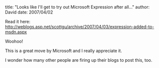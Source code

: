 
title: "Looks like I'll get to try out Microsoft Expression after all..."
author: David
date: 2007/04/02

<p>Read it here:&nbsp; <a title="http://weblogs.asp.net/scottgu/archive/2007/04/03/expression-added-to-msdn.aspx" href="http://weblogs.asp.net/scottgu/archive/2007/04/03/expression-added-to-msdn.aspx">http://weblogs.asp.net/scottgu/archive/2007/04/03/expression-added-to-msdn.aspx</a></p> <p>Woohoo!</p> <p>This is a great move by Microsoft and I really appreciate it.</p> <p>I wonder how many other people are firing up their blogs to post this, too.</p>
